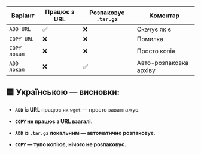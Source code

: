 
| Варіант      | Працює з URL | Розпаковує `.tar.gz` | Коментар               |
| ------------ | ------------ | -------------------- | ---------------------- |
| `ADD URL`    | ✅            | ❌                    | Скачує як є            |
| `COPY URL`   | ❌            | ❌                    | Помилка                |
| `COPY локал` | ❌            | ❌                    | Просто копія           |
| `ADD локал`  | ❌            | ✅                    | Авто-розпаковка архіву |
## 🟦 Українською — висновки:

- **`ADD` із URL** працює як `wget` — просто завантажує.
    
- **`COPY` не працює з URL взагалі.**
    
- **`ADD` із `.tar.gz` локальним — автоматично розпаковує**.
    
- **`COPY` — тупо копіює, нічого не розпаковує.**